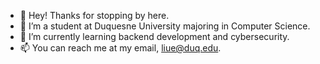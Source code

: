 - 👋 Hey! Thanks for stopping by here.
- 👀 I’m a student at Duquesne University majoring in Computer Science.
- 🌱 I’m currently learning backend development and cybersecurity.
- 📫 You can reach me at my email, liue@duq.edu.

<!---
ericliucs/ericliucs is a ✨ special ✨ repository because its `README.md` (this file) appears on your GitHub profile.
You can click the Preview link to take a look at your changes.
--->
